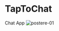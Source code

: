 # TapToChat
Chat App
![postere-01](https://user-images.githubusercontent.com/54818560/82747921-7411f300-9dbb-11ea-9a30-891e909dd54f.png)
